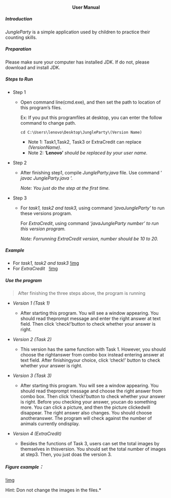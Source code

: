 #### <center>User Manual</center>

##### Introduction

*JungleParty* is a simple application used by children to practice their counting skills.

##### Preparation

Please make sure your computer has installed JDK. If do not, please download and install JDK.

##### Steps to Run

* Step 1

  * Open command line(cmd.exe), and then set the path to location of this program’s files.

    Ex: If you put this programfiles at desktop, you can enter the follow command to change path.

    `cd C:\Users\lenovo\Desktop\JungleParty\(Version Name)`

    * Note 1: Task1,Task2, Task3 or ExtraCredit can replace *(VersionName)*.
    * Note 2: ‘**Lenovo’** *should be replaced by your user name.*

* Step 2

  * After finishing step1, compile *JungleParty.java* file. Use command ‘ *javac JungleParty.java ’.* 

    *Note: You just do the step at the first time.*

* Step 3

  * For *task1, task2 and task3,* using command ‘*javaJungleParty’* to run these versions program.

    For *ExtraCredit*, using command *‘javaJungleParty number’ to run this version program.*

    *Note: Forrunning ExtraCredit version, number should be 10 to 20.*

##### Example

* For *task1, task2 and task3*
   [!img](https://github.com/ShiyuanJia/JungleParty/blob/master/Documentation/UserManualPic/Task1.jpeg)
* For *ExtraCredit*
   [!img](https://github.com/ShiyuanJia/JungleParty/blob/master/Documentation/UserManualPic/TaskExtra.jpeg)

##### Use the program

> After finishing the three steps above, the program is running

* *Version 1 (Task 1)*
  * After starting this program. You will see a window appearing. You should read theprompt message and enter the right answer at text field. Then click ‘check!’button to check whether your answer is right.

 

* *Version 2 (Task 2)*
  * This version has the same function with Task 1. However, you should choose the rightanswer from combo box instead entering answer at text field. After finishingyour choice, click ‘check!’ button to check whether your answer is right.

 

* *Version 3 (Task 3)*
  * After starting this program. You will see a window appearing. You should read theprompt message and choose the right answer from combo box. Then click ‘check!’button to check whether your answer is right. Before you checking your answer, youcan do something more. You can click a picture, and then the picture clickedwill disappear. The right answer also changes. You should choose anotheranswer. The program will check against the number of animals currently ondisplay.

 

* *Version 4 (ExtraCredit)*
  * Besides the functions of Task 3, users can set the total images by themselves in thisversion. You should set the total number of images at step3. Then, you just doas the version 3.

##### Figure example：



[!img](https://github.com/ShiyuanJia/JungleParty/blob/master/Documentation/UserManualPic/Example.jpeg)



Hint: Don not change the images in the files.*







